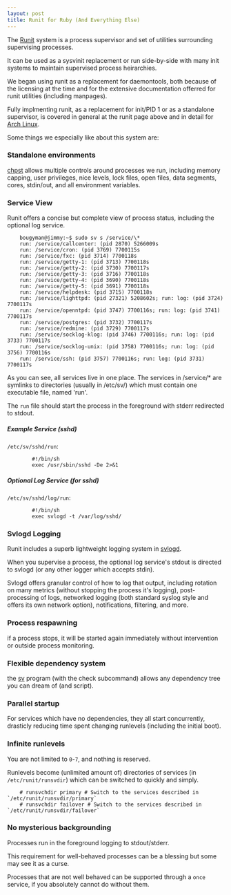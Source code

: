 ```yaml
--- 
layout: post
title: Runit for Ruby (And Everything Else)
---
```

The [Runit](http://smarden.org/runit) system is a process supervisor and set of utilities surrounding supervising processes.

It can be used as a sysvinit replacement or run side-by-side with many init systems to maintain supervised process heirarchies.

We began using runit as a replacement for daemontools, both because of the licensing at the time and for the extensive documentation offerred for runit utilities (including manpages).

Fully implmenting runit, as a replacement for init/PID 1 or as a standalone supervisor, is covered in general at the runit page above and in detail for [Arch Linux](https://wiki.archlinux.org/index.php/Runit).

Some things we especially like about this system are:

### Standalone environments 

[chpst](http://smarden.org/runit/chpst.8.html) allows multiple controls around processes we run, including memory capping,
user privileges, nice levels, lock files, open files, data segments, cores, stdin/out, and all environment variables.

### Service View

Runit offers a concise but complete view of process status, including the optional log service. 

        bougyman@jimmy:~$ sudo sv s /service/\*
        run: /service/callcenter: (pid 2870) 5266009s
        run: /service/cron: (pid 3769) 7700115s
        run: /service/fxc: (pid 3714) 7700118s
        run: /service/getty-1: (pid 3713) 7700118s
        run: /service/getty-2: (pid 3730) 7700117s
        run: /service/getty-3: (pid 3716) 7700118s
        run: /service/getty-4: (pid 3690) 7700118s
        run: /service/getty-5: (pid 3691) 7700118s
        run: /service/helpdesk: (pid 3715) 7700118s
        run: /service/lighttpd: (pid 27321) 5208602s; run: log: (pid 3724) 7700117s
        run: /service/openntpd: (pid 3747) 7700116s; run: log: (pid 3741) 7700117s
        run: /service/postgres: (pid 3732) 7700117s
        run: /service/redmine: (pid 3729) 7700117s
        run: /service/socklog-klog: (pid 3746) 7700116s; run: log: (pid 3733) 7700117s
        run: /service/socklog-unix: (pid 3758) 7700116s; run: log: (pid 3756) 7700116s
        run: /service/ssh: (pid 3757) 7700116s; run: log: (pid 3731) 7700117s  


As you can see, all services live in one place. The services in /service/\* are symlinks to directories (usually in /etc/sv/) which must contain one executable file, named 'run'.

The `run` file should start the process in the foreground with stderr redirected to stdout.  


##### Example Service (sshd)

`/etc/sv/sshd/run`:

            #!/bin/sh
            exec /usr/sbin/sshd -De 2>&1

##### Optional Log Service (for sshd)

`/etc/sv/sshd/log/run`:

            #!/bin/sh
            exec svlogd -t /var/log/sshd/

  

### Svlogd Logging 

Runit includes a superb lightweight logging system in [svlogd](http://smarden.org/runit/svlogd.8.html).

When you supervise a process, the optional log service's stdout is directed to svlogd (or any other logger which accepts stdin).

Svlogd offers granular control of how to log that output, including rotation on many metrics (without stopping the process it's logging),
post-processing of logs, networked logging (both standard syslog style and offers its own network option), notifications, filtering, and more.

### Process respawning

if a process stops, it will be started again immediately without intervention
or outside process monitoring.

### Flexible dependency system

the [sv](http://smarden.org/runit/sv.8.html) program (with the check
subcommand) allows any dependency tree you can dream of (and script).

### Parallel startup

For services which have no dependencies, they all start concurrently,
drasticly reducing time spent changing runlevels (including the initial
boot).

### Infinite runlevels

You are not limited to `0`-`7`, and nothing is reserved.

Runlevels become (unlimited amount of) directories of services (in `/etc/runit/runsvdir`) which can be switched to quickly and simply.

        # runsvchdir primary # Switch to the services described in `/etc/runit/runsvdir/primary`
        # runsvchdir failover # Switch to the services described in `/etc/runit/runsvdir/failover`

### No mysterious backgrounding

Processes run in the foreground logging to stdout/stderr. 

This requirement for well-behaved processes can be a blessing but some may see it as a curse.

Processes that are not well behaved can be supported through a `once` service, if you absolutely cannot do without them.

